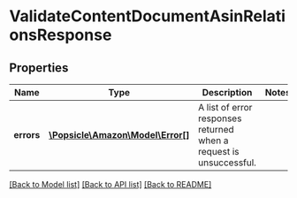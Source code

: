 # ValidateContentDocumentAsinRelationsResponse

## Properties
Name | Type | Description | Notes
------------ | ------------- | ------------- | -------------
**errors** | [**\Popsicle\Amazon\Model\Error[]**](Error.md) | A list of error responses returned when a request is unsuccessful. | 

[[Back to Model list]](../../README.md#documentation-for-models) [[Back to API list]](../../README.md#documentation-for-api-endpoints) [[Back to README]](../../README.md)

